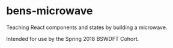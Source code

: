 # bens-microwave

Teaching React components and states by building a microwave.

Intended for use by the Spring 2018 BSWDFT Cohort.
